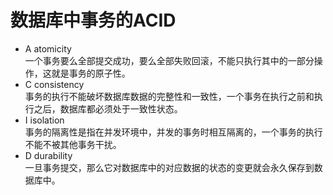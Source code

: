 # 数据库中事务的ACID
- A atomicity   
  一个事务要么全部提交成功，要么全部失败回滚，不能只执行其中的一部分操作，这就是事务的原子性。  
- C consistency  
  事务的执行不能破坏数据库数据的完整性和一致性，一个事务在执行之前和执行之后，数据库都必须处于一致性状态。  
- I isolation  
   事务的隔离性是指在并发环境中，并发的事务时相互隔离的，一个事务的执行不能不被其他事务干扰。  
- D durability  
  一旦事务提交，那么它对数据库中的对应数据的状态的变更就会永久保存到数据库中。  